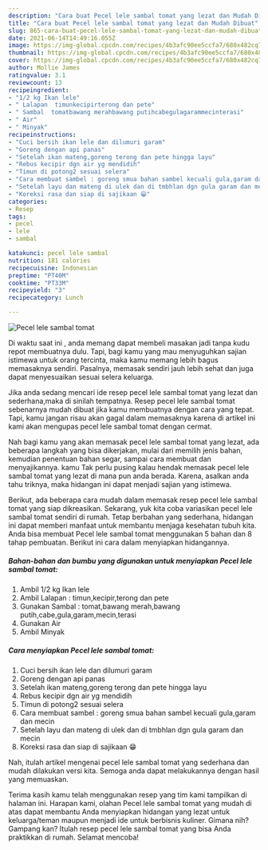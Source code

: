 ```yaml
---
description: "Cara buat Pecel lele sambal tomat yang lezat dan Mudah Dibuat"
title: "Cara buat Pecel lele sambal tomat yang lezat dan Mudah Dibuat"
slug: 865-cara-buat-pecel-lele-sambal-tomat-yang-lezat-dan-mudah-dibuat
date: 2021-06-14T14:49:16.055Z
image: https://img-global.cpcdn.com/recipes/4b3afc90ee5ccfa7/680x482cq70/pecel-lele-sambal-tomat-foto-resep-utama.jpg
thumbnail: https://img-global.cpcdn.com/recipes/4b3afc90ee5ccfa7/680x482cq70/pecel-lele-sambal-tomat-foto-resep-utama.jpg
cover: https://img-global.cpcdn.com/recipes/4b3afc90ee5ccfa7/680x482cq70/pecel-lele-sambal-tomat-foto-resep-utama.jpg
author: Mollie James
ratingvalue: 3.1
reviewcount: 13
recipeingredient:
- "1/2 kg Ikan lele"
- " Lalapan  timunkecipirterong dan pete"
- " Sambal  tomatbawang merahbawang putihcabegulagarammecinterasi"
- " Air"
- " Minyak"
recipeinstructions:
- "Cuci bersih ikan lele dan dilumuri garam"
- "Goreng dengan api panas"
- "Setelah ikan mateng,goreng terong dan pete hingga layu"
- "Rebus kecipir dgn air yg mendidih"
- "Timun di potong2 sesuai selera"
- "Cara membuat sambel : goreng smua bahan sambel kecuali gula,garam dan mecin"
- "Setelah layu dan mateng di ulek dan di tmbhlan dgn gula garam dan mecin"
- "Koreksi rasa dan siap di sajikaan 😁"
categories:
- Resep
tags:
- pecel
- lele
- sambal

katakunci: pecel lele sambal 
nutrition: 181 calories
recipecuisine: Indonesian
preptime: "PT40M"
cooktime: "PT33M"
recipeyield: "3"
recipecategory: Lunch

---
```



![Pecel lele sambal tomat](https://img-global.cpcdn.com/recipes/4b3afc90ee5ccfa7/680x482cq70/pecel-lele-sambal-tomat-foto-resep-utama.jpg)

Di waktu  saat ini , anda memang dapat membeli masakan jadi tanpa kudu repot membuatnya dulu. Tapi, bagi kamu yang mau menyuguhkan sajian istimewa untuk orang tercinta, maka kamu memang lebih bagus memasaknya sendiri. Pasalnya, memasak sendiri jauh lebih sehat dan juga dapat menyesuaikan sesuai selera keluarga.

Jika anda sedang mencari ide resep pecel lele sambal tomat yang lezat dan sederhana,maka di sinilah tempatnya. Resep pecel lele sambal tomat  sebenarnya mudah dibuat jika kamu membuatnya dengan cara yang tepat. Tapi, kamu jangan risau akan gagal dalam memasaknya 
karena di artikel ini kami akan mengupas pecel lele sambal tomat dengan cermat.  



Nah bagi kamu yang akan memasak pecel lele sambal tomat yang lezat, ada beberapa langkah yang bisa dikerjakan, mulai dari memilih jenis bahan, kemudian penentuan bahan segar, sampai cara membuat dan menyajikannya. kamu Tak perlu pusing kalau hendak memasak pecel lele sambal tomat yang lezat di mana pun anda berada. Karena, asalkan anda  tahu triknya, maka hidangan ini dapat menjadi sajian yang istimewa.

Berikut, ada beberapa cara mudah dalam memasak resep pecel lele sambal tomat yang siap dikreasikan. Sekarang, yuk kita coba variasikan pecel lele sambal tomat sendiri di rumah. Tetap berbahan yang sederhana, hidangan ini dapat memberi manfaat untuk membantu menjaga kesehatan tubuh kita. Anda bisa membuat Pecel lele sambal tomat menggunakan 5 bahan dan 8 tahap pembuatan. Berikut ini cara dalam menyiapkan hidangannya.

<!--inarticleads1-->

##### Bahan-bahan dan bumbu yang digunakan untuk menyiapkan Pecel lele sambal tomat:

1. Ambil 1/2 kg Ikan lele
1. Ambil  Lalapan : timun,kecipir,terong dan pete
1. Gunakan  Sambal : tomat,bawang merah,bawang putih,cabe,gula,garam,mecin,terasi
1. Gunakan  Air
1. Ambil  Minyak




<!--inarticleads2-->

##### Cara menyiapkan Pecel lele sambal tomat:

1. Cuci bersih ikan lele dan dilumuri garam
1. Goreng dengan api panas
1. Setelah ikan mateng,goreng terong dan pete hingga layu
1. Rebus kecipir dgn air yg mendidih
1. Timun di potong2 sesuai selera
1. Cara membuat sambel : goreng smua bahan sambel kecuali gula,garam dan mecin
1. Setelah layu dan mateng di ulek dan di tmbhlan dgn gula garam dan mecin
1. Koreksi rasa dan siap di sajikaan 😁




Nah, itulah artikel mengenai  pecel lele sambal tomat  yang sederhana dan mudah dilakukan versi kita. Semoga anda dapat melakukannya dengan hasil yang memuaskan. 

Terima kasih kamu telah menggunakan resep yang tim kami tampilkan di halaman ini. Harapan kami, olahan  Pecel lele sambal tomat yang mudah di atas dapat membantu Anda menyiapkan hidangan yang lezat untuk keluarga/teman maupun menjadi ide untuk berbisnis kuliner. Gimana nih? Gampang kan? Itulah resep pecel lele sambal tomat yang bisa Anda praktikkan di rumah. Selamat mencoba!

